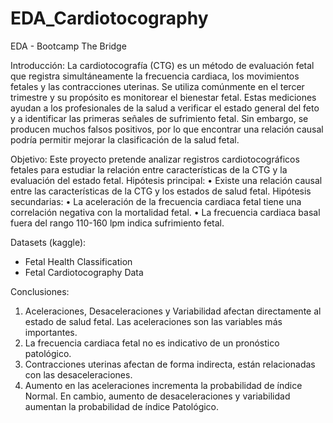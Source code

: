 # EDA_Cardiotocography

EDA - Bootcamp The Bridge

Introducción:
La cardiotocografía (CTG) es un método de evaluación fetal que registra simultáneamente la frecuencia cardiaca, los movimientos fetales y las contracciones uterinas. Se utiliza comúnmente en el tercer trimestre y su propósito es monitorear el bienestar fetal. Estas mediciones ayudan a los profesionales de la salud a verificar el estado general del feto y a identificar las primeras señales de sufrimiento fetal. Sin embargo, se producen muchos falsos positivos, por lo que encontrar una relación causal podría permitir mejorar la clasificación de la salud fetal.

Objetivo:
Este proyecto pretende analizar registros cardiotocográficos fetales para estudiar la relación entre características de la CTG y la evaluación del estado fetal.
Hipótesis principal:
• Existe una relación causal entre las características de la CTG y los estados de salud fetal.
Hipótesis secundarias:
• La aceleración de la frecuencia cardiaca fetal tiene una correlación negativa con la mortalidad fetal.
• La frecuencia cardiaca basal fuera del rango 110-160 lpm indica sufrimiento fetal.

Datasets (kaggle):
* Fetal Health Classification
* Fetal Cardiotocography Data

Conclusiones:
1. Aceleraciones, Desaceleraciones y Variabilidad afectan directamente al estado de salud fetal. Las aceleraciones son las variables más importantes.
2. La frecuencia cardiaca fetal no es indicativo de un pronóstico patológico.
3. Contracciones uterinas afectan de forma indirecta, están relacionadas con las desaceleraciones.
4. Aumento en las aceleraciones incrementa la probabilidad de índice Normal. En cambio, aumento de desaceleraciones y variabilidad aumentan la probabilidad de índice Patológico.

